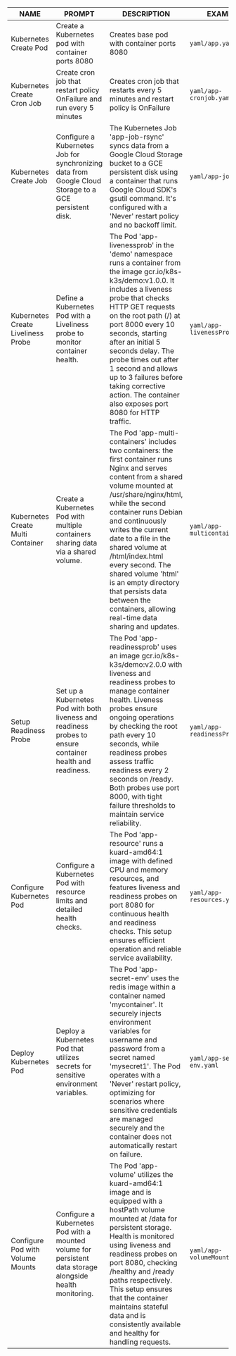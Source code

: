 | NAME                               | PROMPT                                                                                                    | DESCRIPTION                                                                                                                                                                                                                                                                                                                                                                                                                                              | EXAMPLE                        |
|------------------------------------|-----------------------------------------------------------------------------------------------------------|----------------------------------------------------------------------------------------------------------------------------------------------------------------------------------------------------------------------------------------------------------------------------------------------------------------------------------------------------------------------------------------------------------------------------------------------------------|--------------------------------|
| Kubernetes Create Pod              | Create a Kubernetes pod with container ports 8080                                                         | Creates base pod with container ports 8080                                                                                                                                                                                                                                                                                                                                                                                                               | `yaml/app.yaml`                |
| Kubernetes Create Cron Job         | Create cron job that restart policy OnFailure and run every 5 minutes                                     | Creates cron job that restarts every 5 minutes and restart policy is OnFailure                                                                                                                                                                                                                                                                                                                                                                           | `yaml/app-cronjob.yaml`        |
| Kubernetes Create Job              | Configure a Kubernetes Job for synchronizing data from Google Cloud Storage to a GCE persistent disk.     | The Kubernetes Job 'app-job-rsync' syncs data from a Google Cloud Storage bucket to a GCE persistent disk using a container that runs Google Cloud SDK's gsutil command. It's configured with a 'Never' restart policy and no backoff limit.                                                                                                                                                                                                             | `yaml/app-job.yaml`            |
| Kubernetes Create Liveliness Probe | Define a Kubernetes Pod with a Liveliness probe to monitor container health.                              | The Pod 'app-livenessprob' in the 'demo' namespace runs a container from the image gcr.io/k8s-k3s/demo:v1.0.0. It includes a liveness probe that checks HTTP GET requests on the root path (/) at port 8000 every 10 seconds, starting after an initial 5 seconds delay. The probe times out after 1 second and allows up to 3 failures before taking corrective action. The container also exposes port 8080 for HTTP traffic.                          | `yaml/app-livenessProbe.yaml`  |
| Kubernetes Create Multi Container  | Create a Kubernetes Pod with multiple containers sharing data via a shared volume.                        | The Pod 'app-multi-containers' includes two containers: the first container runs Nginx and serves content from a shared volume mounted at /usr/share/nginx/html, while the second container runs Debian and continuously writes the current date to a file in the shared volume at /html/index.html every second. The shared volume 'html' is an empty directory that persists data between the containers, allowing real-time data sharing and updates. | `yaml/app-multicontainer.yaml` |
| Setup Readiness Probe              | Set up a Kubernetes Pod with both liveness and readiness probes to ensure container health and readiness. | The Pod 'app-readinessprob' uses an image gcr.io/k8s-k3s/demo:v2.0.0 with liveness and readiness probes to manage container health. Liveness probes ensure ongoing operations by checking the root path every 10 seconds, while readiness probes assess traffic readiness every 2 seconds on /ready. Both probes use port 8000, with tight failure thresholds to maintain service reliability.                                                           | `yaml/app-readinessProb.yaml`  |
| Configure Kubernetes Pod           | Configure a Kubernetes Pod with resource limits and detailed health checks.                               | The Pod 'app-resource' runs a kuard-amd64:1 image with defined CPU and memory resources, and features liveness and readiness probes on port 8080 for continuous health and readiness checks. This setup ensures efficient operation and reliable service availability.                                                                                                                                                                                   | `yaml/app-resources.yaml`      |
| Deploy Kubernetes Pod              | Deploy a Kubernetes Pod that utilizes secrets for sensitive environment variables.                        | The Pod 'app-secret-env' uses the redis image within a container named 'mycontainer'. It securely injects environment variables for username and password from a secret named 'mysecret1'. The Pod operates with a 'Never' restart policy, optimizing for scenarios where sensitive credentials are managed securely and the container does not automatically restart on failure.                                                                        | `yaml/app-secret-env.yaml`     |
| Configure Pod with Volume Mounts   | Configure a Kubernetes Pod with a mounted volume for persistent data storage alongside health monitoring. | The Pod 'app-volume' utilizes the kuard-amd64:1 image and is equipped with a hostPath volume mounted at /data for persistent storage. Health is monitored using liveness and readiness probes on port 8080, checking /healthy and /ready paths respectively. This setup ensures that the container maintains stateful data and is consistently available and healthy for handling requests.                                                              | `yaml/app-volumeMounts.yaml`   |
